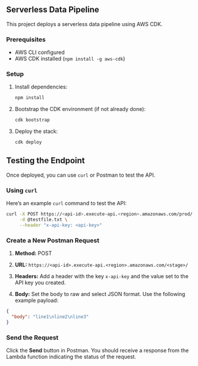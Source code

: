 ## Serverless Data Pipeline

This project deploys a serverless data pipeline using AWS CDK.

### Prerequisites
- AWS CLI configured
- AWS CDK installed (`npm install -g aws-cdk`)

### Setup

1. Install dependencies:
   ```bash
   npm install

2. Bootstrap the CDK environment (if not already done):

   ```bash
   cdk bootstrap

3. Deploy the stack:

   ```bash
   cdk deploy

## Testing the Endpoint

Once deployed, you can use `curl` or Postman to test the API.

### Using `curl`

Here’s an example `curl` command to test the API:

```bash
curl -X POST https://<api-id>.execute-api.<region>.amazonaws.com/prod/ \
     -d @testfile.txt \
     --header "x-api-key: <api-key>"
```

### Create a New Postman Request

1. **Method:** POST

2. **URL:** `https://<api-id>.execute-api.<region>.amazonaws.com/<stage>/`

3. **Headers:** Add a header with the key `x-api-key` and the value set to the API key you created.

4. **Body:** Set the body to raw and select JSON format. Use the following example payload:

```json
{
  "body": "line1\nline2\nline3"
}
```

### Send the Request

Click the **Send** button in Postman. You should receive a response from the Lambda function indicating the status of the request.

